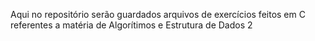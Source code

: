 Aqui no repositório serão guardados arquivos de exercícios feitos em C referentes a matéria de Algorítimos e Estrutura de Dados 2